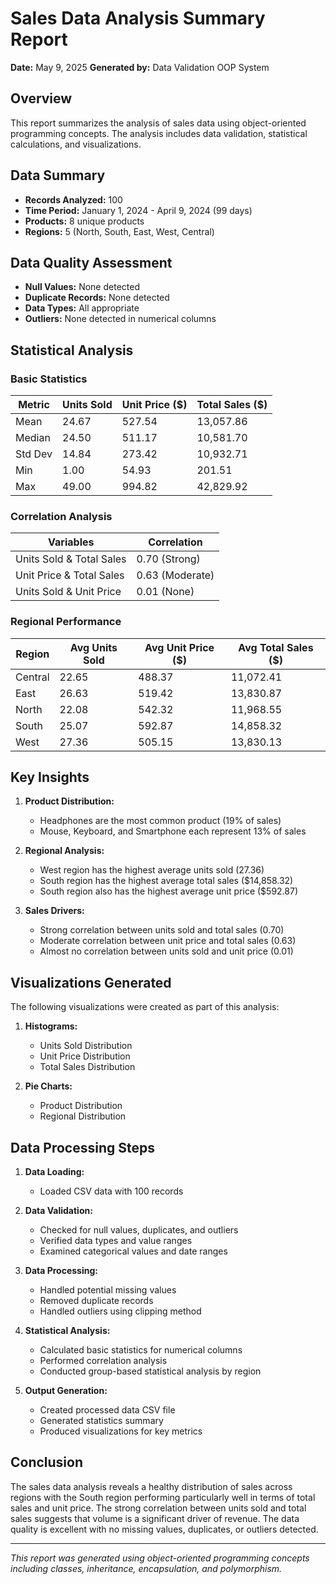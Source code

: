# Sales Data Analysis Summary Report
**Date:** May 9, 2025
**Generated by:** Data Validation OOP System

## Overview
This report summarizes the analysis of sales data using object-oriented programming concepts. The analysis includes data validation, statistical calculations, and visualizations.

## Data Summary
- **Records Analyzed:** 100
- **Time Period:** January 1, 2024 - April 9, 2024 (99 days)
- **Products:** 8 unique products
- **Regions:** 5 (North, South, East, West, Central)

## Data Quality Assessment
- **Null Values:** None detected
- **Duplicate Records:** None detected
- **Data Types:** All appropriate
- **Outliers:** None detected in numerical columns

## Statistical Analysis

### Basic Statistics

| Metric | Units Sold | Unit Price ($) | Total Sales ($) |
|--------|------------|---------------|-----------------|
| Mean   | 24.67      | 527.54        | 13,057.86       |
| Median | 24.50      | 511.17        | 10,581.70       |
| Std Dev| 14.84      | 273.42        | 10,932.71       |
| Min    | 1.00       | 54.93         | 201.51          |
| Max    | 49.00      | 994.82        | 42,829.92       |

### Correlation Analysis

| Variables      | Correlation |
|----------------|-------------|
| Units Sold & Total Sales | 0.70 (Strong) |
| Unit Price & Total Sales | 0.63 (Moderate) |
| Units Sold & Unit Price  | 0.01 (None) |

### Regional Performance

| Region  | Avg Units Sold | Avg Unit Price ($) | Avg Total Sales ($) |
|---------|---------------|-------------------|---------------------|
| Central | 22.65         | 488.37            | 11,072.41           |
| East    | 26.63         | 519.42            | 13,830.87           |
| North   | 22.08         | 542.32            | 11,968.55           |
| South   | 25.07         | 592.87            | 14,858.32           |
| West    | 27.36         | 505.15            | 13,830.13           |

## Key Insights

1. **Product Distribution:**
   - Headphones are the most common product (19% of sales)
   - Mouse, Keyboard, and Smartphone each represent 13% of sales

2. **Regional Analysis:**
   - West region has the highest average units sold (27.36)
   - South region has the highest average total sales ($14,858.32)
   - South region also has the highest average unit price ($592.87)

3. **Sales Drivers:**
   - Strong correlation between units sold and total sales (0.70)
   - Moderate correlation between unit price and total sales (0.63)
   - Almost no correlation between units sold and unit price (0.01)

## Visualizations Generated

The following visualizations were created as part of this analysis:

1. **Histograms:**
   - Units Sold Distribution
   - Unit Price Distribution
   - Total Sales Distribution

2. **Pie Charts:**
   - Product Distribution
   - Regional Distribution

## Data Processing Steps

1. **Data Loading:**
   - Loaded CSV data with 100 records

2. **Data Validation:**
   - Checked for null values, duplicates, and outliers
   - Verified data types and value ranges
   - Examined categorical values and date ranges

3. **Data Processing:**
   - Handled potential missing values
   - Removed duplicate records
   - Handled outliers using clipping method

4. **Statistical Analysis:**
   - Calculated basic statistics for numerical columns
   - Performed correlation analysis
   - Conducted group-based statistical analysis by region

5. **Output Generation:**
   - Created processed data CSV file
   - Generated statistics summary
   - Produced visualizations for key metrics

## Conclusion

The sales data analysis reveals a healthy distribution of sales across regions with the South region performing particularly well in terms of total sales and unit price. The strong correlation between units sold and total sales suggests that volume is a significant driver of revenue. The data quality is excellent with no missing values, duplicates, or outliers detected.

---

*This report was generated using object-oriented programming concepts including classes, inheritance, encapsulation, and polymorphism.*
